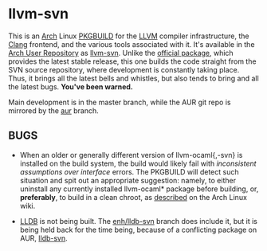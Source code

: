 # llvm-svn

This is an [Arch](https://www.archlinux.org/) Linux [PKGBUILD](https://wiki.archlinux.org/index.php/Makepkg) for the [LLVM](http://llvm.org/) compiler infrastructure, the [Clang](http://clang.llvm.org/) frontend, and the various tools associated with it. It's available in the [Arch User Repository](https://wiki.archlinux.org/index.php/Arch_User_Repository) as [llvm-svn](https://aur.archlinux.org/pkgbase/llvm-svn/). Unlike the [official package](https://www.archlinux.org/packages/?sort=&repo=Extra&q=llvm-libs&maintainer=&flagged=), which provides the latest stable release, this one builds the code straight from the SVN source repository, where development is constantly taking place. Thus, it brings all the latest bells and whistles, but also tends to bring and all the latest bugs. __You've been warned.__

Main development is in the master branch, while the AUR git repo is mirrored by the [aur](https://github.com/kerberizer/llvm-svn/tree/aur) branch.

## BUGS

* When an older or generally different version of llvm-ocaml{,-svn} is installed on the build system, the build would likely fail with _inconsistent assumptions over interface_ errors. The PKGBUILD will detect such situation and spit out an appropriate suggestion: namely, to either uninstall any currently installed llvm-ocaml* package before building, or, __preferably__, to build in a clean chroot, as [described](https://wiki.archlinux.org/index.php/DeveloperWiki:Building_in_a_Clean_Chroot) on the Arch Linux wiki.

* [LLDB](http://lldb.llvm.org/) is not being built. The  [enh/lldb-svn](https://github.com/kerberizer/llvm-svn/tree/lldb-svn) branch does include it, but it is being held back for the time being, because of a conflicting package on AUR, [lldb-svn](https://aur.archlinux.org/packages/lldb-svn/).
